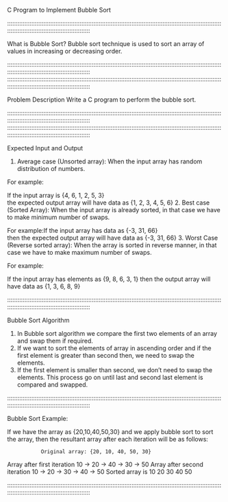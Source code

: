 C Program to Implement Bubble Sort

::::::::::::::::::::::::::::::::::::::::::::::::::::::::::::::::::::::::::::::::::::::::::::::::::::::::::::::::::::::::::::::::::::::::::::::::::::::::::::::::::::::::::::

What is Bubble Sort?
Bubble sort technique is used to sort an array of values in increasing or decreasing order.


::::::::::::::::::::::::::::::::::::::::::::::::::::::::::::::::::::::::::::::::::::::::::::::::::::::::::::::::::::::::::::::::::::::::::::::::::::::::::::::::::::::::::::
::::::::::::::::::::::::::::::::::::::::::::::::::::::::::::::::::::::::::::::::::::::::::::::::::::::::::::::::::::::::::::::::::::::::::::::::::::::::::::::::::::::::::::

Problem Description
Write a C program to perform the bubble sort.

::::::::::::::::::::::::::::::::::::::::::::::::::::::::::::::::::::::::::::::::::::::::::::::::::::::::::::::::::::::::::::::::::::::::::::::::::::::::::::::::::::::::::::
::::::::::::::::::::::::::::::::::::::::::::::::::::::::::::::::::::::::::::::::::::::::::::::::::::::::::::::::::::::::::::::::::::::::::::::::::::::::::::::::::::::::::::

Expected Input and Output
1. Average case (Unsorted array): When the input array has random distribution of numbers.

For example:

If the input array is {4, 6, 1, 2, 5, 3}      
the expected output array will have data as {1, 2, 3, 4, 5, 6}
2. Best case (Sorted Array): When the input array is already sorted, in that case we have to make minimum number of swaps.

For example:If the input array has data as {-3, 31, 66}        
then the expected output array will have data as {-3, 31, 66}
3. Worst Case (Reverse sorted array): When the array is sorted in reverse manner, in that case we have to make maximum number of swaps.

For example:

If the input array has elements as {9, 8, 6, 3, 1}
then the output array will have data as {1, 3, 6, 8, 9}

::::::::::::::::::::::::::::::::::::::::::::::::::::::::::::::::::::::::::::::::::::::::::::::::::::::::::::::::::::::::::::::::::::::::::::::::::::::::::::::::::::::::::::

Bubble Sort Algorithm
1. In Bubble sort algorithm we compare the first two elements of an array and swap them if required.
2. If we want to sort the elements of array in ascending order and if the first element is greater than second then, we need to swap the elements.
3. If the first element is smaller than second, we don’t need to swap the elements. This process go on until last and second last element is compared and swapped.

::::::::::::::::::::::::::::::::::::::::::::::::::::::::::::::::::::::::::::::::::::::::::::::::::::::::::::::::::::::::::::::::::::::::::::::::::::::::::::::::::::::::::::

Bubble Sort Example:

If we have the array as {20,10,40,50,30}
and we apply bubble sort to sort the array,
then the resultant array after each iteration will be as follows:

               Original array: {20, 10, 40, 50, 30}

Array after first iteration          10  ->   20   ->   40   ->   30   ->   50
Array after second iteration         10  ->   20   ->   30   ->   40   ->   50
               Sorted array is  10  20  30  40  50

::::::::::::::::::::::::::::::::::::::::::::::::::::::::::::::::::::::::::::::::::::::::::::::::::::::::::::::::::::::::::::::::::::::::::::::::::::::::::::::::::::::::::::
